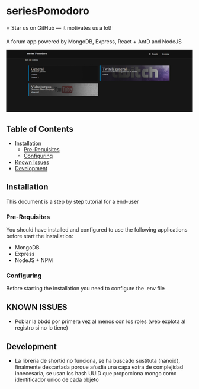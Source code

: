 # seriesPomodoro

:star: Star us on GitHub — it motivates us a lot!

A forum app powered by MongoDB, Express, React + AntD and NodeJS

![frontend](./assets/screenshot1.png)

## Table of Contents

- [Installation](#installation)
    - [Pre-Requisites](#pre-requisites)
    - [Configuring](#configuring)
- [Known Issues](#known-issues)
- [Development](#development)


## Installation

This document is a step by step tutorial for a end-user

### Pre-Requisites

You should have installed and configured to use the following applications before start the installation:

* MongoDB
* Express
* NodeJS + NPM

### Configuring

Before starting the installation you need to configure the .env file



## KNOWN ISSUES
* Poblar la bbdd por primera vez al menos con los roles (web explota al registro si no lo tiene)






## Development

* La libreria de shortid no funciona, se ha buscado sustituta (nanoid), finalmente descartada porque añadia una capa extra de complejidad innecesaria, se usan los hash UUID que proporciona mongo como identificador unico de cada objeto

